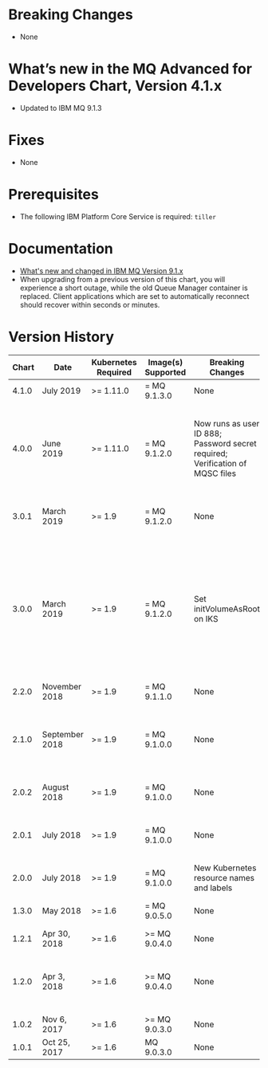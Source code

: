 # Breaking Changes

- None

# What’s new in the MQ Advanced for Developers Chart, Version 4.1.x

- Updated to IBM MQ 9.1.3

# Fixes

- None

# Prerequisites

- The following IBM Platform Core Service is required: `tiller`

# Documentation

- [What's new and changed in IBM MQ Version 9.1.x](https://www.ibm.com/support/knowledgecenter/en/SSFKSJ_9.1.0/com.ibm.mq.pro.doc/q113110_.htm)
- When upgrading from a previous version of this chart, you will experience a short outage, while the old Queue Manager container is replaced.  Client applications which are set to automatically reconnect should recover within seconds or minutes.

# Version History

| Chart | Date | Kubernetes Required | Image(s) Supported | Breaking Changes | Details |
| ----- | ---- | ------------ | ------------------ | ---------------- | ------- |
| 4.1.0 | July 2019 | >= 1.11.0 | = MQ 9.1.3.0 | None | Updated to IBM MQ 9.1.3 |
| 4.0.0 | June 2019 | >= 1.11.0 | = MQ 9.1.2.0 | Now runs as user ID 888; Password secret required; Verification of MQSC files | Added support for multi-instance queue managers; Custom labels; Image based on UBI; Added TLS certificates mechanism |
| 3.0.1 | March 2019 | >= 1.9 | = MQ 9.1.2.0 | None | Fix capabilities when running init volume as root |
| 3.0.0 | March 2019 | >= 1.9 | = MQ 9.1.2.0 | Set initVolumeAsRoot on IKS | Updated to IBM MQ 9.1.2; Improved security (including running as non-root); Additional IBM Cloud Pak content; Added ILMT annotations; README updates; Kibana dashboard fix |
| 2.2.0 | November 2018 | >= 1.9 | = MQ 9.1.1.0 | None | Updated to IBM MQ 9.1.1 |
| 2.1.0 | September 2018 | >= 1.9 | = MQ 9.1.0.0  | None | Declaration of securityContext; Configurable service account name; New IBM Cloud Pak content |
| 2.0.2 | August 2018 | >= 1.9 | = MQ 9.1.0.0  | None | Fixed error in service selector for helm tests |
| 2.0.1 | July 2018 | >= 1.9 | = MQ 9.1.0.0  | None | Reverted statefulset to apps/v1beta2 to prevent deletion failures |
| 2.0.0 | July 2018    | >= 1.9 | = MQ 9.1.0.0  | New Kubernetes resource names and labels | Added metrics service |
| 1.3.0 | May 2018     | >= 1.6 | = MQ 9.0.5.0  | None | Added POWER and z/Linux support |
| 1.2.1 | Apr 30, 2018 | >= 1.6 | >= MQ 9.0.4.0 | None | README fixes |
| 1.2.0 | Apr 3, 2018  | >= 1.6 | >= MQ 9.0.4.0 | None | Added liveness and readiness probes; Optional JSON logging; New README format |
| 1.0.2 | Nov 6, 2017  | >= 1.6 | >= MQ 9.0.3.0 | None | Updates for MQ 9.0.4.0 |
| 1.0.1 | Oct 25, 2017 | >= 1.6 | MQ 9.0.3.0    | None | Initial version |
